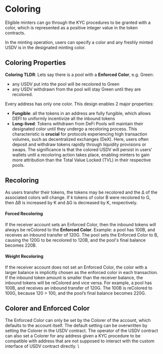 # Coloring

Eligible minters can go through the KYC procedures to be granted with a color, which is represented as a positive integer value in the token contracts.&#x20;

In the minting operation, users can specify a color and any freshly minted USDV is in the designated minting color.&#x20;

## Coloring Properties

**Coloring TLDR**: Lets say there is a pool with a **Enforced Color**, e.g. Green:&#x20;

* any USDV put into the pool will be recolored to Green
* any USDV withdrawn from the pool will stay Green until they are recolored.

Every address has only one color. This design enables 2 major properties:

* **Fungible**: all the tokens in an address are fully fungible, which allows DEFI to uniformly incentivize all the inbound tokens
* **Long-lived**: Tokens withdrawn from DeFi Pools will maintain their designated color until they undergo a recoloring process. This characteristic is **crucial** for protocols experiencing high transaction volumes, such as decentralized exchanges (DeX). Here, users often deposit and withdraw tokens rapidly through liquidity provisions or swaps. The significance is that the colored USDV will persist in users' wallets until a recoloring action takes place, enabling minters to gain more attribution than the Total Value Locked (TVL) in their respective pools.

## Recoloring

As users transfer their tokens, the tokens may be recolored and the ∆ of the associated colors will change. If k tokens of color B were recolored to G, then ∆B is increased by K and ∆G is decreased by K, respectively.&#x20;

#### Forced Recoloring

If the receiver account sets an Enforced Color, then the inbound tokens will always be reColored to the **Enforced Color**. Example: a pool has 100B, and receives an inbound transfer of 120G. The pool sets the Enforced Color to B, causing the 120G to be recolored to 120B, and the pool's final balance becomes 220B.

#### Weight Recoloring

If the receiver account does not set an Enforced Color, the color with a larger balance is implicitly chosen as the enforced color in each transaction. If the inbound token amount is smaller than the receiver balance, the inbound tokens will be reColored and vice versa. For example, a pool has 100B, and receives an inbound transfer of 120G.  The 100B is reColored to 100G, because 120 > 100, and the pool’s final balance becomes 220G.&#x20;

## Colorer and Enforced Color

The Enforced Color can only be set by the Colorer of the account, which defaults to the account itself. The default setting can be overwritten by setting the Colorer in the USDV contract. The operator of the USDV contract can also set a Colorer for any address given a KYC procedure to be compatible with address that are not supposed to interact with the custom interface of USDV contract directly. \
